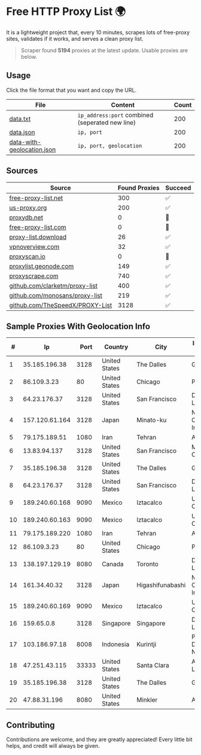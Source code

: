 
# Free HTTP Proxy List 🌍

It is a lightweight project that, every 10 minutes, scrapes lots of free-proxy sites, validates if it works, and serves a clean proxy list.


> Scraper found **5194** proxies at the latest update. Usable proxies are below.

## Usage

Click the file format that you want and copy the URL.


|File|Content|Count|
|----|-------|-----|
|[data.txt](https://raw.githubusercontent.com/themiralay/Proxy-List-World/master/data.txt)|`ip_address:port` combined (seperated new line)|200|
|[data.json](https://raw.githubusercontent.com/themiralay/Proxy-List-World/master/data.json)|`ip, port`|200|
|[data-with-geolocation.json](https://raw.githubusercontent.com/themiralay/Proxy-List-World/master/data-with-geolocation.json)|`ip, port, geolocation`|200|

## Sources

|Source|Found Proxies|Succeed|
|------|-------------|-------|
|[free-proxy-list.net](https://free-proxy-list.net)|300|✅|
|[us-proxy.org](https://www.us-proxy.org)|200|✅|
|[proxydb.net](http://proxydb.net)|0|🚫|
|[free-proxy-list.com](https://free-proxy-list.com/?page=&port=&type%5B%5D=http&type%5B%5D=https&up_time=0&search=Search)|0|🚫|
|[proxy-list.download](https://www.proxy-list.download/HTTP)|26|✅|
|[vpnoverview.com](https://vpnoverview.com/privacy/anonymous-browsing/free-proxy-servers)|32|✅|
|[proxyscan.io](https://www.proxyscan.io)|0|🚫|
|[proxylist.geonode.com](https://proxylist.geonode.com/api/proxy-list?limit=300&page=1&sort_by=lastChecked&sort_type=desc&protocols=http,https)|149|✅|
|[proxyscrape.com](https://api.proxyscrape.com/v2/?request=displayproxies&protocol=http&timeout=10000&country=all&ssl=all&anonymity=all)|740|✅|
|[github.com/clarketm/proxy-list](https://raw.githubusercontent.com/clarketm/proxy-list/master/proxy-list-raw.txt)|400|✅|
|[github.com/monosans/proxy-list](https://raw.githubusercontent.com/monosans/proxy-list/main/proxies/http.txt)|219|✅|
|[github.com/TheSpeedX/PROXY-List](https://raw.githubusercontent.com/TheSpeedX/PROXY-List/master/http.txt)|3128|✅|


## Sample Proxies With Geolocation Info

|#|Ip|Port|Country|City|Internet Service Provider|
|-|--|----|-------|----|-------------------------|
|1|35.185.196.38|3128|United States|The Dalles|Google LLC|
|2|86.109.3.23|80|United States|Chicago|Packet Host, Inc.|
|3|64.23.176.37|3128|United States|San Francisco|DigitalOcean, LLC|
|4|157.120.61.164|3128|Japan|Minato-ku|NTT PC Communications, Inc.|
|5|79.175.189.51|1080|Iran|Tehran|Afranet|
|6|13.83.94.137|3128|United States|San Francisco|Microsoft Corporation|
|7|35.185.196.38|3128|United States|The Dalles|Google LLC|
|8|64.23.176.37|3128|United States|San Francisco|DigitalOcean, LLC|
|9|189.240.60.168|9090|Mexico|Iztacalco|Uninet S.A. de C.V.|
|10|189.240.60.163|9090|Mexico|Iztacalco|Uninet S.A. de C.V.|
|11|79.175.189.220|1080|Iran|Tehran|Afranet|
|12|86.109.3.23|80|United States|Chicago|Packet Host, Inc.|
|13|138.197.129.19|8080|Canada|Toronto|DigitalOcean, LLC|
|14|161.34.40.32|3128|Japan|Higashifunabashi|NTT PC Communications, Inc.|
|15|189.240.60.169|9090|Mexico|Iztacalco|Uninet S.A. de C.V.|
|16|159.65.0.8|3128|Singapore|Singapore|DigitalOcean, LLC|
|17|103.186.97.18|8008|Indonesia|Kurintji|PT Jaringan Datamedia Nusantara|
|18|47.251.43.115|33333|United States|Santa Clara|Alibaba Cloud LLC|
|19|35.185.196.38|3128|United States|The Dalles|Google LLC|
|20|47.88.31.196|8080|United States|Minkler|Alibaba.com LLC|



## Contributing

Contributions are welcome, and they are greatly appreciated! Every
little bit helps, and credit will always be given.

